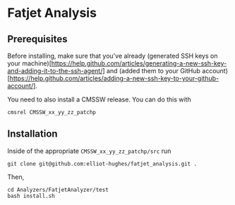 # Fatjet Analysis

## Prerequisites
Before installing, make sure that you've already (generated SSH keys on your machine)[https://help.github.com/articles/generating-a-new-ssh-key-and-adding-it-to-the-ssh-agent/] and (added them to your GitHub account)[https://help.github.com/articles/adding-a-new-ssh-key-to-your-github-account/].

You need to also install a CMSSW release. You can do this with
```
cmsrel CMSSW_xx_yy_zz_patchp
```

## Installation
Inside of the appropriate `CMSSW_xx_yy_zz_patchp/src` run
```
git clone git@github.com:elliot-hughes/fatjet_analysis.git .
```
Then,
```
cd Analyzers/FatjetAnalyzer/test
bash install.sh
```
